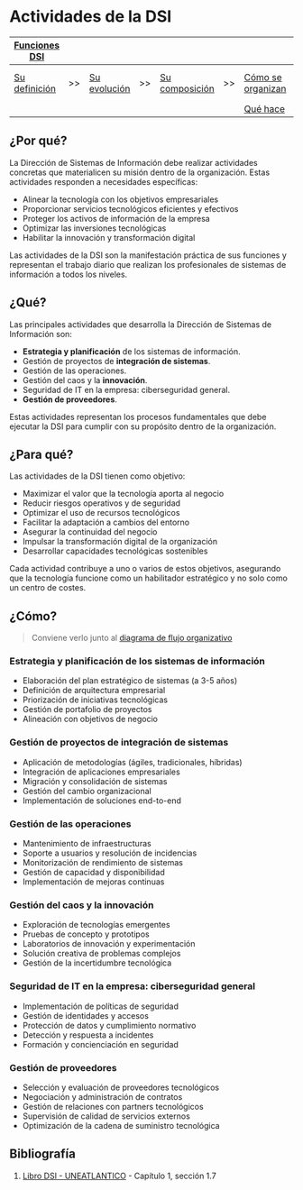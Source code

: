 # Actividades de la DSI

<div align=center>

<small>

|[Funciones DSI](README.md)|||||||||
|-|-|-|-|-|-|-|-|-|
|[Su definición](definicion.md)|>>|[Su evolución](evolucion.md)|>>|[Su composición](componentes.md)|>>|[Cómo se organizan](organizacion.md)|>>|**[Qué actividades abarca](actividades.md)**
|||||||[Qué hace](elDirector.md)

</small>

</div>

## ¿Por qué?

La Dirección de Sistemas de Información debe realizar actividades concretas que materialicen su misión dentro de la organización. Estas actividades responden a necesidades específicas:

- Alinear la tecnología con los objetivos empresariales
- Proporcionar servicios tecnológicos eficientes y efectivos
- Proteger los activos de información de la empresa
- Optimizar las inversiones tecnológicas
- Habilitar la innovación y transformación digital

Las actividades de la DSI son la manifestación práctica de sus funciones y representan el trabajo diario que realizan los profesionales de sistemas de información a todos los niveles.

## ¿Qué?

Las principales actividades que desarrolla la Dirección de Sistemas de Información son:

- **Estrategia y planificación** de los sistemas de información.
- Gestión de proyectos de **integración de sistemas**.
- Gestión de las operaciones.
- Gestión del caos y la **innovación**.
- Seguridad de IT en la empresa: ciberseguridad general.
- **Gestión de proveedores**.

Estas actividades representan los procesos fundamentales que debe ejecutar la DSI para cumplir con su propósito dentro de la organización.

## ¿Para qué?

Las actividades de la DSI tienen como objetivo:

- Maximizar el valor que la tecnología aporta al negocio
- Reducir riesgos operativos y de seguridad
- Optimizar el uso de recursos tecnológicos
- Facilitar la adaptación a cambios del entorno
- Asegurar la continuidad del negocio
- Impulsar la transformación digital de la organización
- Desarrollar capacidades tecnológicas sostenibles

Cada actividad contribuye a uno o varios de estos objetivos, asegurando que la tecnología funcione como un habilitador estratégico y no solo como un centro de costes.

## ¿Cómo?

> Conviene verlo junto al [diagrama de flujo organizativo](/images/temario/modelosUML/flujoOrganizativo.svg)

### Estrategia y planificación de los sistemas de información

- Elaboración del plan estratégico de sistemas (a 3-5 años)
- Definición de arquitectura empresarial
- Priorización de iniciativas tecnológicas
- Gestión de portafolio de proyectos
- Alineación con objetivos de negocio

### Gestión de proyectos de integración de sistemas

- Aplicación de metodologías (ágiles, tradicionales, híbridas)
- Integración de aplicaciones empresariales
- Migración y consolidación de sistemas
- Gestión del cambio organizacional
- Implementación de soluciones end-to-end

### Gestión de las operaciones

- Mantenimiento de infraestructuras
- Soporte a usuarios y resolución de incidencias
- Monitorización de rendimiento de sistemas
- Gestión de capacidad y disponibilidad
- Implementación de mejoras continuas

### Gestión del caos y la innovación

- Exploración de tecnologías emergentes
- Pruebas de concepto y prototipos
- Laboratorios de innovación y experimentación
- Solución creativa de problemas complejos
- Gestión de la incertidumbre tecnológica

### Seguridad de IT en la empresa: ciberseguridad general

- Implementación de políticas de seguridad
- Gestión de identidades y accesos
- Protección de datos y cumplimiento normativo
- Detección y respuesta a incidentes
- Formación y concienciación en seguridad

### Gestión de proveedores

- Selección y evaluación de proveedores tecnológicos
- Negociación y administración de contratos
- Gestión de relaciones con partners tecnológicos
- Supervisión de calidad de servicios externos
- Optimización de la cadena de suministro tecnológica

## Bibliografía

1. [Libro DSI - UNEATLANTICO](https://campus.uneatlantico.es/pluginfile.php/68989/mod_folder/content/0/Libro%20DSI%20-%20UNEATLANTICO.pdf?forcedownload=1) - Capítulo 1, sección 1.7